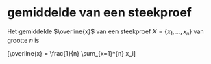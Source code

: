 # gemiddelde van een steekproef

Het gemiddelde $\overline{x}$ van een steekproef $X = \{x_1, \ldots, x_n\}$ van grootte $n$ is

\[\overline{x} = \frac{1}{n} \sum_{x=1}^{n} x_i\]
